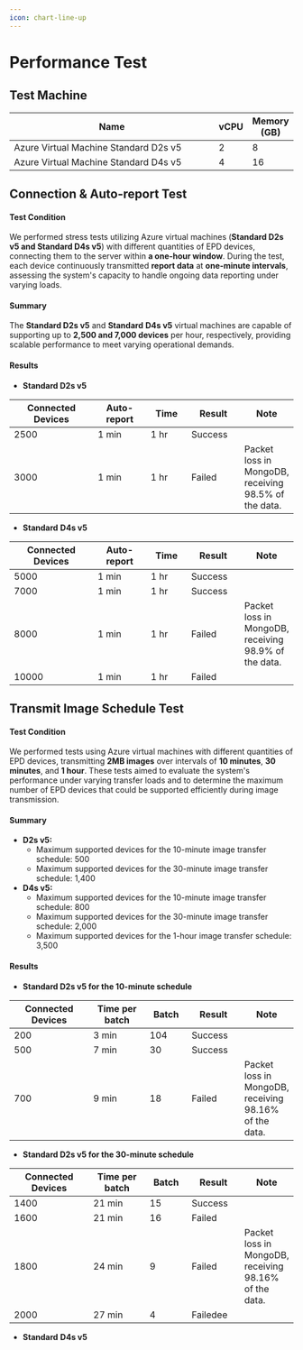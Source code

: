 ```yaml
---
icon: chart-line-up
---
```


# Performance Test

## Test Machine

<table><thead><tr><th width="467">Name</th><th>vCPU</th><th>Memory (GB)</th></tr></thead><tbody><tr><td>Azure Virtual Machine Standard D2s v5</td><td>2</td><td>8</td></tr><tr><td>Azure Virtual Machine Standard D4s v5</td><td>4</td><td>16</td></tr></tbody></table>

## Connection & Auto-report Test

#### Test Condition

We performed stress tests utilizing Azure virtual machines (**Standard D2s v5 and Standard D4s v5**) with different quantities of EPD devices, connecting them to the server within **a one-hour window**. During the test, each device continuously transmitted **report data** at **one-minute intervals**, assessing the system's capacity to handle ongoing data reporting under varying loads.

#### Summary

The **Standard D2s v5** and **Standard** **D4s v5** virtual machines are capable of supporting up to **2,500 and 7,000 devices** per hour, respectively, providing scalable performance to meet varying operational demands.

#### Results

* **Standard D2s v5**

<table><thead><tr><th width="204">Connected Devices</th><th width="123">Auto-report</th><th width="82">Time</th><th width="99">Result</th><th>Note</th></tr></thead><tbody><tr><td>2500</td><td>1 min</td><td>1 hr</td><td>Success</td><td></td></tr><tr><td>3000</td><td>1 min</td><td>1 hr</td><td>Failed</td><td>Packet loss in MongoDB, receiving 98.5% of the data.</td></tr></tbody></table>

* **Standard** **D4s v5**

<table><thead><tr><th width="201">Connected Devices</th><th width="123">Auto-report</th><th width="80">Time</th><th width="99">Result</th><th>Note</th></tr></thead><tbody><tr><td>5000</td><td>1 min</td><td>1 hr</td><td>Success</td><td></td></tr><tr><td>7000</td><td>1 min</td><td>1 hr</td><td>Success</td><td></td></tr><tr><td>8000</td><td>1 min</td><td>1 hr</td><td>Failed</td><td>Packet loss in MongoDB, receiving 98.9% of the data.</td></tr><tr><td>10000</td><td>1 min</td><td>1 hr</td><td>Failed</td><td></td></tr></tbody></table>

## Transmit Image Schedule Test

#### Test Condition

We performed tests using Azure virtual machines with different quantities of EPD devices, transmitting **2MB images** over intervals of **10 minutes**, **30 minutes**, and **1 hour**. These tests aimed to evaluate the system's performance under varying transfer loads and to determine the maximum number of EPD devices that could be supported efficiently during image transmission.

#### Summary

* **D2s v5:**
  * Maximum supported devices for the 10-minute image transfer schedule: 500
  * Maximum supported devices for the 30-minute image transfer schedule: 1,400
* **D4s v5:**
  * Maximum supported devices for the 10-minute image transfer schedule: 800
  * Maximum supported devices for the 30-minute image transfer schedule: 2,000
  * Maximum supported devices for the 1-hour image transfer schedule: 3,500

#### Results

* **Standard D2s v5 for the 10-minute schedule**

<table><thead><tr><th width="193">Connected Devices</th><th width="153">Time per batch</th><th width="82">Batch</th><th width="101">Result</th><th>Note</th></tr></thead><tbody><tr><td>200</td><td>3 min</td><td>104</td><td>Success</td><td></td></tr><tr><td>500</td><td>7 min</td><td>30</td><td>Success</td><td></td></tr><tr><td>700</td><td>9 min</td><td>18</td><td>Failed</td><td>Packet loss in MongoDB, receiving 98.16% of the data.</td></tr></tbody></table>

* **Standard D2s v5 for the 30-minute schedule**

<table><thead><tr><th width="193">Connected Devices</th><th width="153">Time per batch</th><th width="82">Batch</th><th width="101">Result</th><th>Note</th></tr></thead><tbody><tr><td>1400</td><td>21 min</td><td>15</td><td>Success</td><td></td></tr><tr><td>1600</td><td>21 min</td><td>16</td><td>Failed</td><td></td></tr><tr><td>1800</td><td>24 min</td><td>9</td><td>Failed</td><td>Packet loss in MongoDB, receiving 98.16% of the data.</td></tr><tr><td>2000</td><td>27 min</td><td>4</td><td>Failedee</td><td></td></tr></tbody></table>

* **Standard** **D4s v5**
